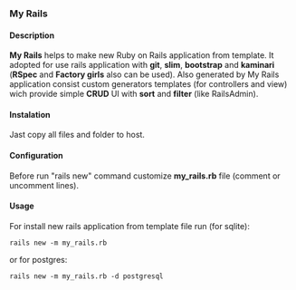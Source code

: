 ### My Rails
#### Description
**My Rails** helps to make new Ruby on Rails application from template.
It adopted for use rails application with **git**, **slim**, **bootstrap** and **kaminari** (**RSpec** and **Factory girls** also can be used).
Also generated by My Rails application consist custom generators templates (for controllers and view) wich provide simple **CRUD** UI with **sort** and **filter** (like RailsAdmin).
#### Instalation
Jast copy all files and folder to host.
#### Configuration
Before run "rails new" command customize **my_rails.rb** file (comment or uncomment lines).
#### Usage
For install new rails application from template file run (for sqlite):
```
rails new -m my_rails.rb
```
or for postgres:
```
rails new -m my_rails.rb -d postgresql
```
